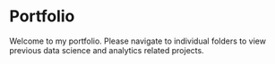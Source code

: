 # Portfolio

Welcome to my portfolio. Please navigate to individual folders to view previous data science and analytics related projects.  
